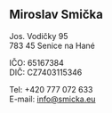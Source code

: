 ## Miroslav Smička

Jos. Vodičky 95 \
783 45 Senice na Hané

IČO: 65167384 \
DIČ: CZ7403115346

Tel: +420 777 072 633 \
E-mail: [info@smicka.eu](mailto:info@smicka.eu)